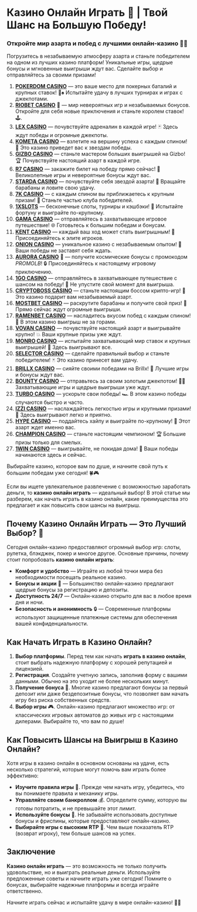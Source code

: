 # Казино Онлайн Играть 🎰 | Твой Шанс на Большую Победу!
### Откройте мир азарта и побед с лучшими онлайн-казино 🎰💥

Погрузитесь в незабываемую атмосферу азарта и станьте победителем на одном из лучших казино платформ! Уникальные игры, щедрые бонусы и мгновенные выигрыши ждут вас. Сделайте выбор и отправляйтесь за своими призами!

1. **[POKERDOM CASINO](https://brandplay.link/Bxg7SC7H)** — это ваше место для покерных баталий и крупных ставок! 🎲♠️ Испытайте удачу в лучших турнирах и играх с джекпотами.
2. **[RIOBET CASINO](https://brandplay.link/dtx89f2L)** 🌟 — мир невероятных игр и незабываемых бонусов. Откройте для себя новые приключения и станьте королем ставок! 🕹️.
3. **[LEX CASINO](https://brandplay.link/2HFTmBc8)** — почувствуйте адреналин в каждой игре! 🃏 Здесь ждут победы и огромные джекпоты.
4. **[KOMETA CASINO](https://brandplay.link/tLG15CCb)** — взлетите на вершину успеха с каждым спином! 🚀 Это казино приведет вас к звездам победы.
5. **[GIZBO CASINO](https://gizbo-tea02.com/c8e962e89)** — станьте мастером больших выигрышей на Gizbo! 🏆 Почувствуйте настоящий азарт в каждой игре.
6. **[R7 CASINO](https://brandplay.link/zPmNmTWG)** — закажите билет на победу прямо сейчас! 🎯 Великолепные игры и невероятные бонусы ждут вас.
7. **[STARDA CASINO](https://brandplay.link/cpFQbWKn)** — почувствуйте себя звездой азарта! 🌟 Вращайте барабаны и ловите свою удачу.
8. **[7K CASINO](https://brandplay.link/dd46bNgD)** — с каждым спином вы приближаетесь к крупным призам! 🎰 Станьте частью клуба победителей.
9. **[1XSLOTS](https://brandplay.link/R4xfxqdm)** — бесконечные слоты, турниры и кэшбэки! 🎲 Испытайте фортуну и выиграйте по-крупному.
10. **[GAMA CASINO](https://brandplay.link/zrZpLFTP)** — отправляйтесь в захватывающее игровое путешествие! 🌐 Готовьтесь к большим победам и бонусам.
11. **[KENT CASINO](https://passage-through-deserts.com/de0514c15)** — каждый ваш ход может стать выигрышным! 🏅 Присоединяйтесь к элите игроков.
12. **[ONION CASINO](https://obclk001-2d.top/click?offer_id=986&partner_id=10542&landing_id=1798&utm_medium=affiliate&sub_1=oncasino3)** — уникальное казино с незабываемым опытом! 🧅 Ваши победы не заставят себя ждать.
13. **[AURORA CASINO](https://10trafic-stat2.com/click/668546566bcc6313411604c7/6766/15114/subaccount?promocode=PROMOLB)** 🌌 — получите космические бонусы с промокодом *PROMOLB*! 🔒 Присоединяйтесь к настоящему игровому приключению.
14. **[1GO CASINO](https://1go-ircp01.com/ce015f410)** — отправляйтесь в захватывающее путешествие с шансом на победу! 🚀 Не упустите свой момент для выигрыша.
15. **[CRYPTOBOSS CASINO](https://cryptobossc.online/d847bcfa9)** — станьте настоящим боссом крипто-игр! 💎 Это казино подарит вам незабываемый азарт.
16. **[MOSTBET CASINO](https://ktbtis024ifqfn0mst.com/beQs)** — раскрутите барабаны и получите свой приз! 🎰 Прямо сейчас ждут огромные выигрыши.
17. **[RAMENBET CASINO](https://get.saltyram.com/ru/registration?apkpop=0&partner=p24970p3296034p5526)** — насладитесь вкусом побед с каждым спином! 🍜 В этом казино выигрыш не за горами.
18. **[VOVAN CASINO](https://vovan.site/d2375cf9b)** — почувствуйте настоящий азарт и выигрывайте крупно! 💥 Ваши крупные призы уже ждут.
19. **[MONRO CASINO](https://mnr-ircp01.com/c3ce72a2c)** — испытайте захватывающий мир ставок и крупных выигрышей! 🎯 Здесь выигрывают все.
20. **[SELECTOR CASINO](https://gosel.pl/SELVK)** — сделайте правильный выбор и станьте победителем! 🃏 Это казино принесет вам удачу.
21. **[BRILLX CASINO](https://brillx.pub/BRIVK)** — сияйте своими победами на Brillx! 💫 Лучшие игры и бонусы ждут вас.
22. **[BOUNTY CASINO](https://bounty-casino.de/BOVK)** — отправьтесь за своим золотым джекпотом! 🏴‍☠️ Захватывающие игры и щедрые выигрыши уже ждут.
23. **[TURBO CASINO](https://turbo-casino.pro/TURVK)** — ускорьте свои победы! 🏎️ В этом казино победы случаются быстро и часто.
24. **[IZZI CASINO](https://izzi-fr03.com/ca7c8a7b7)** — наслаждайтесь легкостью игры и крупными призами! 🎰 Здесь выигрывают легко и приятно.
25. **[HYPE CASINO](https://hypekaz.com/dc2f44ad0)** — поддайтесь хайпу и выиграйте по-крупному! 🎉 Этот азарт ждет именно вас.
26. **[CHAMPION CASINO](https://champcasino.ink/pobeda/doa-hats?p80412p305331p112c)** — станьте настоящим чемпионом! 🏆 Большие призы только для смелых.
27. **[1WIN CASINO](https://brandplay.link/6F5VqbyZ)** — выигрывайте, не покидая дома! 🥇 Ваши победы начинаются здесь и сейчас.

Выбирайте казино, которое вам по душе, и начните свой путь к большим победам уже сегодня! 🍀🎮

Если вы ищете увлекательное развлечение с возможностью заработать деньги, то **казино онлайн играть** — идеальный выбор! В этой статье мы разберем, как начать играть в казино онлайн, какие преимущества это предлагает и как повысить свои шансы на выигрыш. 

## Почему Казино Онлайн Играть — Это Лучший Выбор? 🎲

Сегодня онлайн-казино предоставляют огромный выбор игр: слоты, рулетка, блэкджек, покер и многое другое. Основные причины, почему стоит попробовать **казино онлайн играть**:

- **Комфорт и удобство** — Играйте из любой точки мира без необходимости посещать реальное казино.
- **Бонусы и акции** 🎁 — Большинство онлайн-казино предлагают щедрые бонусы за регистрацию и депозиты.
- **Доступность 24/7** — Онлайн-казино открыто для вас в любое время дня и ночи.
- **Безопасность и анонимность** 🔒 — Современные платформы используют защищенные платежные системы для обеспечения вашей конфиденциальности.

## Как Начать Играть в Казино Онлайн?

1. **Выбор платформы**. Перед тем как начать **играть в казино онлайн**, стоит выбрать надежную платформу с хорошей репутацией и лицензией.
2. **Регистрация**. Создайте учетную запись, заполнив форму с вашими данными. Обычно на это уходит не более нескольких минут.
3. **Получение бонуса** 🎁. Многие казино предлагают бонусы за первый депозит или даже бездепозитные бонусы, что позволяет вам начать игру без риска собственных средств.
4. **Выбор игры** 🎮. Онлайн-казино предлагают множество игр: от классических игровых автоматов до живых игр с настоящими дилерами. Выбирайте то, что вам по душе!

## Как Повысить Шансы на Выигрыш в Казино Онлайн?

Хотя игры в казино онлайн в основном основаны на удаче, есть несколько стратегий, которые могут помочь вам играть более эффективно:

- **Изучите правила игры** 📘. Прежде чем начать игру, убедитесь, что вы понимаете правила и механику игры.
- **Управляйте своим банкроллом** 💰. Определите сумму, которую вы готовы потратить, и не превышайте этот лимит.
- **Используйте бонусы** 🎁. Не забывайте использовать доступные бонусы и фриспины, которые предоставляют онлайн-казино.
- **Выбирайте игры с высоким RTP** 🎰. Чем выше показатель RTP (возврат игроку), тем больше шансов на успех.

## Заключение

**Казино онлайн играть** — это возможность не только получить удовольствие, но и выиграть реальные деньги. Используйте предложенные советы и начните играть уже сегодня! Помните о бонусах, выбирайте надежные платформы и всегда играйте ответственно.

Начните играть сейчас и испытайте удачу в мире онлайн-казино! 🎰💵
